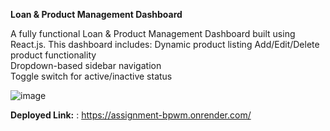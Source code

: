 **Loan & Product Management Dashboard** 

A fully functional Loan & Product Management Dashboard built using React.js. This dashboard includes: 
  Dynamic product listing
  Add/Edit/Delete product functionality  
  Dropdown-based sidebar navigation  
  Toggle switch for active/inactive status  
 



![image](https://github.com/user-attachments/assets/600a6a1b-1efa-4d1a-a143-5f2d99bc1965)

**Deployed Link:** :     https://assignment-bpwm.onrender.com/
